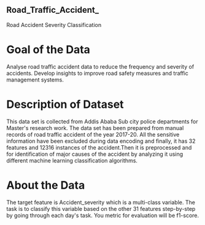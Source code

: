 ## Road_Traffic_Accident_


Road Accident Severity Classification
# Goal of the Data
Analyse road traffic accident data to reduce the frequency and severity of accidents. Develop insights to improve road safety measures and traffic management systems.

# Description of Dataset
This data set is collected from Addis Ababa Sub city police departments for Master's research work. The data set has been prepared from manual records of road traffic accident of the year 2017-20. All the sensitive information have been excluded during data encoding and finally, it has 32 features and 12316 instances of the accident.Then it is preprocessed and for identification of major causes of the accident by analyzing it using different machine learning classification algorithms.

# About the Data
The target feature is Accident_severity which is a multi-class variable. The task is to classify this variable based on the other 31 features step-by-step by going through each day's task. You metric for evaluation will be f1-score.
